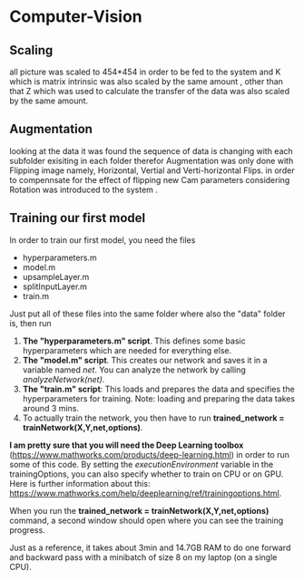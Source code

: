 # Computer-Vision

## Scaling 
all picture was scaled to 454*454 in order to be fed to the system and K which is matrix intrinsic was also scaled by the same amount , other than that Z which was used to calculate the transfer of the data was also scaled by the same amount. 
##  Augmentation
looking at the data it was found the sequence of data is changing with each subfolder exisiting in each folder therefor Augmentation was only done with Flipping image namely, Horizontal, Vertial and Verti-horizontal Flips. 
in order to compennsate for the effect of flipping new Cam parameters considering Rotation was introduced to the system . 

## Training our first model
In order to train our first model, you need the files
- hyperparameters.m
- model.m
- upsampleLayer.m
- splitInputLayer.m
- train.m

Just put all of these files into the same folder where also the "data" folder is, then run
1. <b> The "hyperparameters.m" script</b>. This defines some basic hyperparameters which are needed for everything else.
2. <b>The "model.m" script</b>. This creates our network and saves it in a variable named <i>net</i>. You can analyze the network by calling <i>analyzeNetwork(net)</i>.
3. <b> The "train.m" script</b>: This loads and prepares the data and specifies the hyperparameters for training. Note: loading and preparing the data takes around 3 mins.
3. To actually train the network, you then have to run <b>trained_network = trainNetwork(X,Y,net,options)</b>.

<b>I am pretty sure that you will need the Deep Learning toolbox</b> (https://www.mathworks.com/products/deep-learning.html) in order to run some of this code. 
By setting the <i>executionEnvironment</i> variable in the trainingOptions, you can also specify whether to train on CPU or on GPU. Here is further information about this: https://www.mathworks.com/help/deeplearning/ref/trainingoptions.html.

When you run the <b>trained_network = trainNetwork(X,Y,net,options)</b> command, a second window should open where you can see the training progress. 

Just as a reference, it takes about 3min and 14.7GB RAM to do one forward and backward pass with a minibatch of size 8 on my laptop (on a single CPU).
